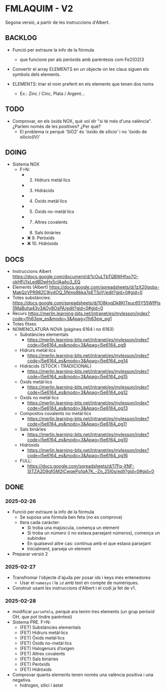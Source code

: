 # FMLAQUIM - V2
Segona versió, a partir de les instruccions d'Albert.

## BACKLOG
* Funció per extraure la info de la fórmula
    * que funcione per als peròxids amb parèntesis com Fe2(O2)3

* Convertir el array ELEMENTS en un objecte on les claus siguen els symbols dels elements.
* ELEMENTS: triar el nom preferit en els elements que tenen dos noms
    * Ex.: Zinc / Cinc, Plata / Argent...


## TODO
* Comprovar, en els òxids NOX, què vol dir "si té més d'una valència". ¿Parlem només de les positives? ¿Per què?
    * El problema ix perquè 'SiO2' és 'óxido de silicio' i no 'óxido de silicio(IV)'


## DOING
* Sistema NOX
    * F>N:
        * 2. Hidrurs metàl·lics
        * 3. Hidràcids
        * 4. Òxids metàl·lics
        * 5. Òxids no-metàl·lics
        * 7. Altres covalents
        * 8. Sals binàries
        * ❌ 9. Peròxids
        * ❌ 10. Hidròxids


## DOCS
* Instruccions Albert
https://docs.google.com/document/d/1cOuLTbTQBWHfxo7O-okHPJ1xLedBDwHx5clAaAo3_EQ
* Elements (Albert)
https://docs.google.com/spreadsheets/d/1zX20gobs-MakQzVPR98ZC9iydOQ_5Nmo8bka7pETSoY/edit?gid=0#gid=0
* Totes substàncies:
https://docs.google.com/spreadsheets/d/1O8kvqDk8KlTeuc65Y55WfPjs5MaBuha43y3AOy8OsPA/edit?gid=0#gid=0
* Recurs
https://merlin.learning-bits.net/intranet/es/mylesson/index?code=l1h63ew_es&modo=3&Apag=l1h63ew_pg1
* Totes fitxes
* NOMENCLATURA NOVA (pàgines 6164 i no 6163)
    * Substàncies elementals
        * https://merlin.learning-bits.net/intranet/es/mylesson/index?code=l5e6164_es&modo=3&Apag=l5e6164_pg9
    * Hidrurs metàl·lics
        * https://merlin.learning-bits.net/intranet/es/mylesson/index?code=l5e6164_es&modo=3&Apag=l5e6164_pg14
    * Hidràcids (STOCK i TRADICIONAL)
        * https://merlin.learning-bits.net/intranet/es/mylesson/index?code=l5e6164_es&modo=3&Apag=l5e6164_pg15
    * Òxids metàl·lics
        * https://merlin.learning-bits.net/intranet/es/mylesson/index?code=l5e6164_es&modo=3&Apag=l5e6164_pg12
    * Òxids no metàl·lics
        * https://merlin.learning-bits.net/intranet/es/mylesson/index?code=l5e6164_es&modo=3&Apag=l5e6164_pg13
    * Compostos covalents no metàl·lics
        * https://merlin.learning-bits.net/intranet/es/mylesson/index?code=l5e6164_es&modo=3&Apag=l5e6164_pg11
    * Sals binàries
        * https://merlin.learning-bits.net/intranet/es/mylesson/index?code=l5e6164_es&modo=3&Apag=l5e6164_pg10
    * Hidròxids
        * https://merlin.learning-bits.net/intranet/es/mylesson/index?code=l5e6164_es&modo=3&Apag=l5e6164_pg16
    * FULL:
        * https://docs.google.com/spreadsheets/d/17Fq-XNF-SITZA2D9gfGM2ICwqePq1pA7K_-Zn_25I0s/edit?gid=0#gid=0



## DONE
### 2025-02-26
* Funció per extraure la info de la fórmula
    * Se suposa una fórmula ben feta (no es comprova)
    * Itera cada caràcter:
        * Si troba una majúscula, comença un element
        * Si troba un número (i no estava parsejant números), comença un subíndex
        * En qualsevol altre cas: continua amb el que estava parsejant
        * Inicialment, parseja un element
* Preparar versió 2

### 2025-02-27
* Transfromar l'objecte d'ajuda per posar ids i keys més entenedores
    * Usar el `namesys` i  la `id` amb text en compte de numèriques.
* Construir usant les instruccions d'Albert i el codi ja fet de v1.

### 2025-02-28
* modificar `parseFmla`, perquè ara tenim tres elements (un grup peròxid OH, que pot tindre parèntesi)
* Sistema PRE. F>N:
    * (FET) Substàncies elementals
    * (FET) Hidrurs metàl·lics
    * (FET) Òxids metàl·lics
    * (FET) Òxids no-metàl·lics
    * (FET) Halogenurs d’oxigen
    * (FET) Altres covalents
    * (FET) Sals binàries
    * (FET) Peròxids
    * (FET) Hidròxids
* Comprovar quants elements tenen només una valència positiva i una negativa.
    * hidrogen, silici i àstat
